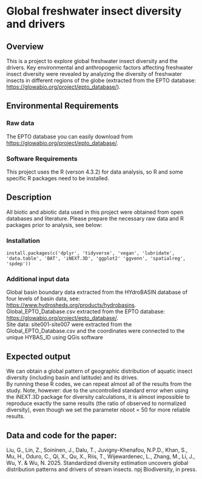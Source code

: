 # Global freshwater insect diversity and drivers

## Overview 
This is a project to explore global freshwater insect diversity and the drivers. Key environmental and anthropogenic factors affecting freshwater insect diversity were revealed by analyzing the diversity of freshwater insects in different regions of the globe (extracted from the EPTO database: https://glowabio.org/project/epto_database/).

## Environmental Requirements 

### Raw data
The EPTO database you can easily download from https://glowabio.org/project/epto_database/.  

### Software Requirements
This project uses the R (verson 4.3.2) for data analysis, so R and some specific R packages need to be installed. 

## Description
All biotic and abiotic data used in this project were obtained from open databases and literature. Please prepare the necessary raw data and R packages prior to analysis, see below:

### Installation
`install.packages(c('dplyr', 'tidyverse', 'vegan', 'lubridate', 'data.table', 'BAT', 'iNEXT.3D', 'ggplot2' 'ggvenn', 'spatialreg', 'spdep'))`

### Additional input data

Global basin boundary data extracted from the HYdroBASIN database of four levels of basin data, see: https://www.hydrosheds.org/products/hydrobasins.  
Global_EPTO_Database.csv extracted from the EPTO database: https://glowabio.org/project/epto_database/.  
Site data: site001-site007 were extracted from the Global_EPTO_Database.csv and the coordinates were connected to the unique HYBAS_ID using QGis software

## Expected output
We can obtain a global pattern of geographic distribution of aquatic insect diversity (including basin and latitude) and its drives.  
By running these R codes, we can repeat almost all of the results from the study. Note, however: due to the uncontrolled standard error when using the iNEXT.3D package for diversity calculations, it is almost impossible to reproduce exactly the same results (the ratio of observed to normalized diversity), even though we set the parameter nboot = 50 for more reliable results.


## Data and code for the paper:
Liu, G., Lin, Z., Soininen, J., Dalu, T., Juvigny-Khenafou, N.P.D., Khan, S., Mu, H., Oduro, C., Qi, X., Qu, X., Riis, T., Wijewardenec, L., Zhang, M., Li, J., Wu, Y. & Wu, N. 2025. Standardized diversity estimation uncovers global distribution patterns and drivers of stream insects. npj Biodiversity, in press.
